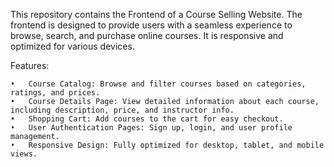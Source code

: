 This repository contains the Frontend of a Course Selling Website. The frontend is designed to provide users with a seamless experience to browse, search, and purchase online courses. It is responsive and optimized for various devices.

Features:

	•	Course Catalog: Browse and filter courses based on categories, ratings, and prices.
	•	Course Details Page: View detailed information about each course, including description, price, and instructor info.
	•	Shopping Cart: Add courses to the cart for easy checkout.
	•	User Authentication Pages: Sign up, login, and user profile management.
	•	Responsive Design: Fully optimized for desktop, tablet, and mobile views.
